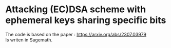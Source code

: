 # Attacking (EC)DSA scheme with ephemeral keys sharing specific bits
The code is based on the paper : https://arxiv.org/abs/2307.03979<br>
Is writen in Sagemath.
